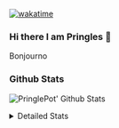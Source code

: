 [![wakatime](https://wakatime.com/badge/user/abd317df-612e-44b4-8787-15db7b574b2f.svg)](https://wakatime.com/@abd317df-612e-44b4-8787-15db7b574b2f)
### Hi there I am Pringles 👋

Bonjourno

### Github Stats
![PringlePot' Github Stats](https://github-readme-stats.vercel.app/api?username=PringlePot&show_icons=true&theme=dark&count_private=true)

<details>
  <summary>Detailed Stats</summary>
    
<!--START_SECTION:waka-->
![Code Time](http://img.shields.io/badge/Code%20Time-512%20hrs%2036%20mins-blue)

![Profile Views](http://img.shields.io/badge/Profile%20Views-2-blue)

![Lines of code](https://img.shields.io/badge/From%20Hello%20World%20I%27ve%20Written-139%20Thousand%20lines%20of%20code-blue)

**🐱 My GitHub Data** 

> 🏆 326 Contributions in the Year 2022
 > 
> 📦 91.1 kB Used in GitHub's Storage 
 > 
> 🚫 Not Opted to Hire
 > 
> 📜 10 Public Repositories 
 > 
> 🔑 12 Private Repositories  
 > 
**I'm an Early 🐤** 

```text
🌞 Morning    148 commits    ████░░░░░░░░░░░░░░░░░░░░░   16.54% 
🌆 Daytime    359 commits    ██████████░░░░░░░░░░░░░░░   40.11% 
🌃 Evening    388 commits    ██████████░░░░░░░░░░░░░░░   43.35% 
🌙 Night      0 commits      ░░░░░░░░░░░░░░░░░░░░░░░░░   0.0%

```
📅 **I'm Most Productive on Sunday** 

```text
Monday       178 commits    █████░░░░░░░░░░░░░░░░░░░░   19.89% 
Tuesday      74 commits     ██░░░░░░░░░░░░░░░░░░░░░░░   8.27% 
Wednesday    90 commits     ██░░░░░░░░░░░░░░░░░░░░░░░   10.06% 
Thursday     130 commits    ███░░░░░░░░░░░░░░░░░░░░░░   14.53% 
Friday       76 commits     ██░░░░░░░░░░░░░░░░░░░░░░░   8.49% 
Saturday     154 commits    ████░░░░░░░░░░░░░░░░░░░░░   17.21% 
Sunday       193 commits    █████░░░░░░░░░░░░░░░░░░░░   21.56%

```


📊 **This Week I Spent My Time On** 

```text
⌚︎ Time Zone: Europe/Amsterdam

💬 Programming Languages: 
TypeScript               10 hrs 40 mins      █████████████████░░░░░░░░   67.58% 
Other                    2 hrs 10 mins       ███░░░░░░░░░░░░░░░░░░░░░░   13.74% 
CSS                      50 mins             █░░░░░░░░░░░░░░░░░░░░░░░░   5.38% 
Go                       44 mins             █░░░░░░░░░░░░░░░░░░░░░░░░   4.68% 
JSON                     18 mins             ░░░░░░░░░░░░░░░░░░░░░░░░░   1.96%

🔥 Editors: 
WebStorm                 12 hrs 32 mins      ███████████████████░░░░░░   79.38% 
VS Code                  2 hrs 27 mins       ████░░░░░░░░░░░░░░░░░░░░░   15.53% 
GoLand                   48 mins             █░░░░░░░░░░░░░░░░░░░░░░░░   5.09%

🐱‍💻 Projects: 
Frontend                 5 hrs 23 mins       ████████░░░░░░░░░░░░░░░░░   34.09% 
rest_api                 4 hrs 13 mins       ██████░░░░░░░░░░░░░░░░░░░   26.71% 
prisma-test              2 hrs 18 mins       ███░░░░░░░░░░░░░░░░░░░░░░   14.58% 
Backend                  2 hrs 14 mins       ███░░░░░░░░░░░░░░░░░░░░░░   14.21% 
editor                   1 hr 27 mins        ██░░░░░░░░░░░░░░░░░░░░░░░   9.19%

💻 Operating System: 
Windows                  15 hrs 47 mins      █████████████████████████   100.0%

```

**I Mostly Code in Java** 

```text
Java                     9 repos             ███████████░░░░░░░░░░░░░░   47.37% 
JavaScript               2 repos             ██░░░░░░░░░░░░░░░░░░░░░░░   10.53% 
TypeScript               2 repos             ██░░░░░░░░░░░░░░░░░░░░░░░   10.53% 
HTML                     2 repos             ██░░░░░░░░░░░░░░░░░░░░░░░   10.53% 
Python                   1 repo              █░░░░░░░░░░░░░░░░░░░░░░░░   5.26%

```


**Timeline**

![Chart not found](https://raw.githubusercontent.com/PringlePot/PringlePot/main/charts/bar_graph.png) 


 Last Updated on 14/05/2022 01:04:28 UTC
<!--END_SECTION:waka-->

</details>
